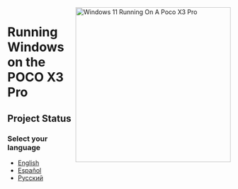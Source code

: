 <img align="right" src="https://github.com/wormstest/src_vayu_windows/blob/main/2Poco X3 Pro Windows.png" width="350" alt="Windows 11 Running On A Poco X3 Pro">


# Running Windows on the POCO X3 Pro

## Project Status

### Select your language

- [English](English/status.md)
- [Español](Español/soporte.md)
- [Русский](Russian/status-ru.md)
